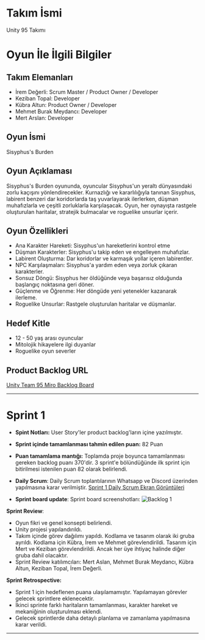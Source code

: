 # **Takım İsmi**

Unity 95 Takımı

# Oyun İle İlgili Bilgiler

## Takım Elemanları
- İrem Değerli: Scrum Master / Product Owner / Developer
- Keziban Topal: Developer
- Kübra Altun: Product Owner / Developer
- Mehmet Burak Meydancı: Developer
- Mert Arslan: Developer

## Oyun İsmi

Sisyphus's Burden

## Oyun Açıklaması

Sisyphus's Burden oyununda, oyuncular Sisyphus'un yeraltı dünyasındaki zorlu kaçışını yönlendirecekler. Kurnazlığı ve kararlılığıyla tanınan Sisyphus, labirent benzeri dar koridorlarda taş yuvarlayarak ilerlerken, düşman muhafızlarla ve çeşitli zorluklarla karşılaşacak. Oyun, her oynayışta rastgele oluşturulan haritalar, stratejik bulmacalar ve roguelike unsurlar içerir.

## Oyun Özellikleri

- Ana Karakter Hareketi: Sisyphus'un hareketlerini kontrol etme
- Düşman Karakterler: Sisyphus'u takip eden ve engelleyen muhafızlar.
- Labirent Oluşturma: Dar koridorlar ve karmaşık yollar içeren labirentler.
- NPC Karşılaşmaları: Sisyphus'a yardım eden veya zorluk çıkaran karakterler.
- Sonsuz Döngü: Sisyphus her öldüğünde veya başarısız olduğunda başlangıç noktasına geri döner.
- Güçlenme ve Öğrenme: Her döngüde yeni yetenekler kazanarak ilerleme.
- Roguelike Unsurlar: Rastgele oluşturulan haritalar ve düşmanlar.

## Hedef Kitle

- 12 - 50 yaş arası oyuncular
- Mitolojik hikayelere ilgi duyanlar
- Roguelike oyun severler

## Product Backlog URL

[Unity Team 95 Miro Backlog Board](https://miro.com/app/board/uXjVK1afTqQ=/)

***

# Sprint 1

- **Spint Notları:**
  User Story'ler product backlog'ların içine yazılmıştır.

- **Sprint içinde tamamlanması tahmin edilen puan:** 82 Puan

- **Puan tamamlama mantığı:**
  Toplamda proje boyunca tamamlanması gereken backlog puanı 370'dir. 3 sprint'e bölündüğünde ilk sprint için bitirilmesi istenilen puan 82 olarak belirlendi.

- **Daily Scrum**: Daily Scrum toplantılarının Whatsapp ve Discord üzerinden yapılmasına karar verilmiştir.
[Sprint 1 Daily Scrum Ekran Görüntüleri](https://github.com/MertArslanC/Grup_95_OUA/blob/main/bootcampFiles/DailyScrumToplant%C4%B1lar%C4%B1Sprint1%20.pdf)

- **Sprint board update**: Sprint board screenshotları: 
![Backlog 1]() 

**Sprint Review**:
- Oyun fikri ve genel konsepti belirlendi.
- Unity projesi yapılandırıldı.
- Takım içinde görev dağılımı yapıldı. Kodlama ve tasarım olarak iki gruba ayrıldı.
Kodlama için Kübra, İrem ve Mehmet görevlendirildi. Tasarım için Mert ve Keziban görevlendirildi. Ancak her üye ihtiyaç halinde diğer gruba dahil olacaktır.
- Sprint Review katılımcıları: Mert Aslan, Mehmet Burak Meydancı, Kübra Altun, Keziban Topal, İrem Değerli.

**Sprint Retrospective:**
- Sprint 1 için hedeflenen puana ulaşılamamıştır. Yapılamayan görevler gelecek sprintlere eklenecektir.
- İkinci sprinte farklı haritaların tamamlanması, karakter hareket ve mekaniğinin oluşturulması eklendi.
- Gelecek sprintlerde daha detaylı planlama ve zamanlama yapılmasına karar verildi.

 ***
